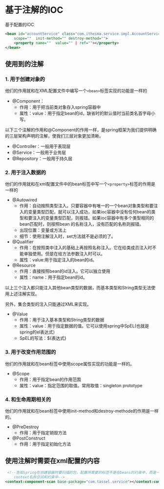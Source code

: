 # 基于注解的IOC

基于配置的IOC

```xml
<bean id="accountService" class="com.itheima.service.impl.AccountServiceImpl"
	scope=""  init-method="" destroy-method="">
	<property name=""  value="" | ref=""></property>
</bean>
```

## 使用到的注解

### 1. 用于创建对象的

 他们的作用就和在XML配置文件中编写一个`<bean>`标签实现的功能是一样的

- @Component：
  - 作用：用于把当前类对象存入spring容器中
  - 属性：value：用于指定bean的id，缺省时的默认值时当前类名首字母小写。

以下三个注解的作用和@Component的作用一样，是spring框架为我们提供明确的三层架构声明的注解，使我们三层对象更加清晰。

- @Controller：一般用于表现层
- @Service：一般用于业务层
- @Repository：一般用于持久层

### 2. 用于注入数据的

他们的作用就和在xml配置文件中的bean标签中写一个`<property>`标签的作用是一样的

- @Autowired
  - 作用：自动按照类型注入。只要容器中有唯一的一个bean对象类型和要注入的变量类型匹配，就可以注入成功，如果ioc容器中没有任何bean的类型和要注入的变量类型匹配，则报错。如果ioc容器中有多个类型相同的bean匹配时，则按照bean 的名称注入，没有匹配的名称则报错。
  - 出现位置：变量或方法上
  - 细节：使用注解注入时，set方法就不是必须的了。
- @Qualifier
  - 作用：在按照类中注入的基础上再按照名称注入。它在给类成员注入时不能单独使用。但是在给方法参数注入时可以。
  - 属性：value:用于指定注入的bean的id。
- @Resource
  - 作用：直接按照bean的id注入。它可以独立使用
  - 属性：name：用于指定bean的id。

以上三个注入都只能注入其他bean类型的数据，而基本类型和String类型无法使用上述注解实现。

另外，集合类型的注入只能通过XML来实现。

- @Value
  - 作用：用于注入基本类型和String类型的数据
  - 属性：value：用于指定数据的值。它可以使用spring中SpEL(也就是spring的el表达式）
  - SpEL的写法：${表达式}

### 3. 用于改变作用范围的

他们的作用就和在bean标签中使用scope属性实现的功能是一样的。

- @Scope
  - 作用：用于指定bean的作用范围
  - 属性：value：指定范围的取值。常用取值：singleton prototype

### 4. 和生命周期相关的

他们的作用就和在bean标签中使用init-method和destroy-methode的作用是一样的。

- @PreDestroy
  - 作用：用于指定销毁方法
- @PostConstruct
  - 作用：用于指定初始化方法

## 使用注解时需要在xml配置的内容

```xml
 <!--告知spring在创建容器时要扫描的包，配置所需要的标签不是在beans的约束中，而是一个名称为
    context名称空间和约束中-->
<context:component-scan base-package="com.tassel.service"></context:component-scan>
```

